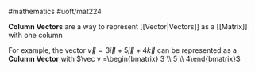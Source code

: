 #mathematics 
#uoft/mat224 

**Column Vectors** are a way to represent [[Vector|Vectors]] as a [[Matrix]] with one column

For example, the vector $\vec v=3\vec i +5\vec j + 4\vec k$ can be represented as a **Column Vector** with $\vec v =\begin{bmatrix} 3 \\ 5 \\ 4\end{bmatrix}$